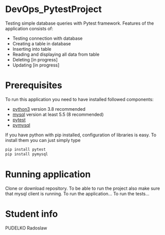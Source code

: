 # DevOps_PytestProject
Testing simple database queries with Pytest framework. Features of the application consists of:
 - Testing connection with database
 - Creating a table in database
 - Inserting into table
 - Reading and displaying all data from table
 - Deleting [in progress]
 - Updating [in progress]
 
# Prerequisites
To run this application you need to have installed followed components:
 - [python3](https://www.python.org/downloads/) version 3.8 recommended
 - [mysql](https://dev.mysql.com/) version at least 5.5 (8 recommended)
 - [pytest](https://docs.pytest.org/en/latest/)
 - [pymysql](https://pypi.org/project/PyMySQL/)

If you have python with pip installed, configuration of libraries is easy. To install them you can just simply type 
```bash
pip install pytest
pip install pymysql
```

# Running application

Clone or download repository. To be able to run the project also make sure that mysql client is running. 
To run the application...
To run the tests...

# Student info
PUDELKO Radoslaw